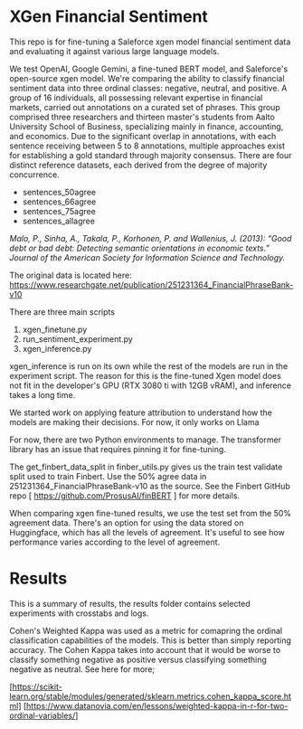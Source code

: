 # XGen Financial Sentiment 

This repo is for fine-tuning a Saleforce xgen model financial sentiment data and evaluating it against various large language models.

We test OpenAI, Google Gemini, a fine-tuned BERT model, and Saleforce's open-source xgen model. We're comparing the ability to classify financial sentiment data into three ordinal classes: negative, neutral, and positive. A group of 16 individuals, all possessing relevant expertise in financial markets, carried out annotations on a curated set of phrases. This group comprised three researchers and thirteen master's students from Aalto University School of Business, specializing mainly in finance, accounting, and economics. Due to the significant overlap in annotations, with each sentence receiving between 5 to 8 annotations, multiple approaches exist for establishing a gold standard through majority consensus. There are four distinct reference datasets, each derived from the degree of majority concurrence.
- sentences_50agree
- sentences_66agree
- sentences_75agree
- sentences_allagree

*Malo, P., Sinha, A., Takala, P., Korhonen, P. and Wallenius, J. (2013): “Good debt or bad debt: Detecting semantic orientations in economic texts.” Journal of the American Society for Information Science and Technology.*

The original data is located here:
https://www.researchgate.net/publication/251231364_FinancialPhraseBank-v10

There are three main scripts

1. xgen_finetune.py
2. run_sentiment_experiment.py
3. xgen_inference.py

xgen_inference is run on its own while the rest of the models are run in the experiment script. The reason for this is the fine-tuned Xgen model does not fit in the developer's GPU (RTX 3080 ti with 12GB vRAM), and inference takes a long time. 

We started work on applying feature attribution to understand how the models are making their decisions. For now, it only works on Llama

For now, there are two Python environments to manage. The transformer library has an issue that requires pinning it for fine-tuning.

The get_finbert_data_split in finber_utils.py gives us the train test validate split used to train Finbert. Use the 50% agree data in 251231364_FinancialPhraseBank-v10 as the source. See the Finbert GitHub repo [ https://github.com/ProsusAI/finBERT ] for more details.

When comparing xgen fine-tuned results, we use the test set from the 50% agreement data. There's an option for using the data stored on Huggingface, which has all the levels of agreement. It's useful to see how performance varies according to the level of agreement.


# Results

This is a summary of results, the results folder contains selected experiments with crosstabs and logs.

Cohen's Weighted Kappa was used as a metric for comapring the ordinal classification capabilities of the models. This is better than simply reporting accuracy. The Cohen Kappa takes into account that it would be worse to classify something negative as positive versus classifying something negative as neutral. 
See here for more;

[https://scikit-learn.org/stable/modules/generated/sklearn.metrics.cohen_kappa_score.html]
[https://www.datanovia.com/en/lessons/weighted-kappa-in-r-for-two-ordinal-variables/]


